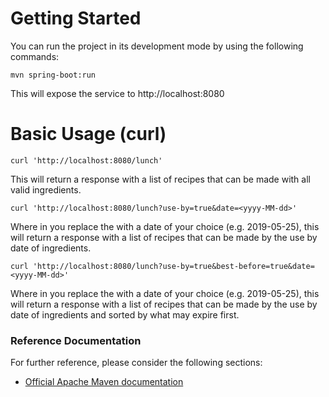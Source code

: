 # Getting Started
You can run the project in its development mode by using the following commands:

```
mvn spring-boot:run
```

This will expose the service to http://localhost:8080

# Basic Usage (curl)

```
curl 'http://localhost:8080/lunch'
```
This will return a response with a list of recipes that can be made with all valid ingredients.

```
curl 'http://localhost:8080/lunch?use-by=true&date=<yyyy-MM-dd>'
```
Where in you replace the <yyyy-MM-dd> with a date of your choice (e.g. 2019-05-25), this will return a response with a list of recipes that can be made by the use by date of ingredients.

```
curl 'http://localhost:8080/lunch?use-by=true&best-before=true&date=<yyyy-MM-dd>'
```
Where in you replace the <yyyy-MM-dd> with a date of your choice (e.g. 2019-05-25), this will return a response with a list of recipes that can be made by the use by date of ingredients and sorted by what may expire first.

### Reference Documentation
For further reference, please consider the following sections:

* [Official Apache Maven documentation](https://maven.apache.org/guides/index.html)

